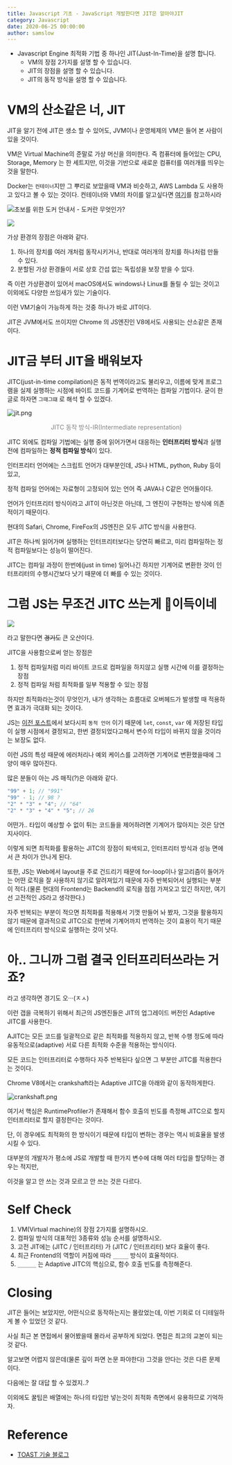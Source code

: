 ```yaml
---
title: Javascript 기초 - JavaScript 개발한다면 JIT은 알아야JIT
category: Javascript
date: 2020-06-25 00:00:00
author: samslow
---
```


- Javascript Engine 최적화 기법 중 하나인 JIT(Just-In-Time)을 설명 합니다.
  - VM의 장점 2가지를 설명 할 수 있습니다.
  - JIT의 장점을 설명 할 수 있습니다.
  - JIT의 동작 방식을 설명 할 수 있습니다.

# VM의 산소같은 너, JIT

JIT을 알기 전에 JIT은 생소 할 수 있어도, JVM이나 운영체제의 VM은 들어 본 사람이 있을 것이다.

VM은 Virtual Machine의 준말로 가상 머신을 의미한다. 즉 컴퓨터에 들어있는 CPU, Storage, Memory 는 한 세트지만, 이것을 기반으로 새로운 컴퓨터를 여러개를 띄우는 것을 말한다.

Docker는 `컨테이너`지만 그 뿌리로 보았을때 VM과 비슷하고, AWS Lambda 도 사용하고 있다고 볼 수 있는 것이다. 컨테이너와 VM의 차이를 알고싶다면 [여기](<[https://food4ithought.com/2019/10/26/%EA%B0%80%EC%83%81%EB%A8%B8%EC%8B%A0virtual-machine-vs-%EC%BB%A8%ED%85%8C%EC%9D%B4%EB%84%88container/](https://food4ithought.com/2019/10/26/가상머신virtual-machine-vs-컨테이너container/)>)를 참고하시라

![초보를 위한 도커 안내서 - 도커란 무엇인가?](https://subicura.com/assets/article_images/2017-01-19-docker-guide-for-beginners-1/docker-logo.png)

![](https://www.dropbox.com/s/yfib3t6jipe8rvt/%EC%8A%A4%ED%81%AC%EB%A6%B0%EC%83%B7%202020-07-06%2014.45.38.png?dl=1)

가상 환경의 장점은 아래와 같다.

1. 하나의 장치를 여러 개처럼 동작시키거나, 반대로 여러개의 장치를 하나처럼 만들 수 있다.
2. 분할된 가상 환경들이 서로 상호 간섭 없는 독립성을 보장 받을 수 있다.

즉 이런 가상환경이 있어서 macOS에서도 windows나 Linux를 돌릴 수 있는 것이고 이외에도 다양한 쓰임새가 있는 기술이다.

이런 VM기술이 가능하게 하는 것중 하나가 바로 JIT이다.

JIT은 JVM에서도 쓰이지만 Chrome 의 JS엔진인 V8에서도 사용되는 산소같은 존재이다.

# JIT금 부터 JIT을 배워보자

JITC(just-in-time compilation)은 동적 번역이라고도 불리우고, 이름에 맞게 프로그램을 실제 실행하는 시점에 바이트 코드를 기계어로 번역하는 컴파일 기법이다. 굳이 한글로 하자면 `그때그떄` 로 해석 할 수 있겠다.

![jit.png](https://image.toast.com/aaaadh/real/2016/techblog/jit%281%29.png)

<div align="center" style="color: gray">JITC 동작 방식-IR(Intermediate representation)</div>

JITC 외에도 컴파일 기법에는 실행 중에 읽어가면서 대응하는 **인터프리터 방식**과 실행 전에 컴파일하는 **정적 컴파일 방식**이 있다.

인터프리터 언어에는 스크립트 언어가 대부분인데, JS나 HTML, python, Ruby 등이 있고,

정적 컴파일 언어에는 자료형이 고정되어 있는 언어 즉 JAVA나 C같은 언어들이다.

언어가 인터프리터 방식이라고 JIT이 아닌것은 아닌데, 그 엔진이 구현하는 방식에 의존적이기 때문이다.

현대의 Safari, Chrome, FireFox의 JS엔진은 모두 JITC 방식을 사용한다.

JIT은 하나씩 읽어가며 실행하는 인터프리터보다는 당연히 빠르고, 미리 컴파일하는 정적 컴파일보다는 성능이 떨어진다.

JITC는 컴파일 과정이 한번에(just in time) 일어나긴 하지만 기계어로 변환한 것이 인터프리터의 수행시간보다 낫기 때문에 더 빠를 수 있는 것이다.

# 그럼 JS는 무조건 JITC 쓰는게 🐶이득이네

![](https://jjalbot.com/media/2018/12/Q0ntedUTY/zzal.gif)

라고 말한다면 ~~경기도~~ 큰 오산이다.

JITC을 사용함으로써 얻는 장점은

1. 정적 컴파일처럼 미리 바이트 코드로 컴파일을 하지않고 실행 시간에 이를 결정하는 장점
2. 정적 컴파일 처럼 최적화를 일부 적용할 수 있는 장점

하지만 최적화라는것이 무엇인가, 내가 생각하는 흐름대로 오버헤드가 발생할 때 적용하면 효과가 극대화 되는 것이다.

JS는 [이전 포스트](https://samslow.github.io/development/2020/06/09/Javascript_Basic_Prototype-Chaining/)에서 보다시피 `동적 언어` 이기 때문에 `let`, `const`, `var` 에 저장된 타입이 실행 시점에서 결정되고, 한번 결정되었다고해서 변수의 타입이 바뀌지 않을 것이라는 보장도 없다.

이런 JS의 특성 때문에 에러처리나 예외 케이스를 고려하면 기계어로 변환했을때에 그 양이 매우 많아진다.

많은 분들이 아는 JS 매직(?)은 아래와 같다.

```js
"99" + 1; // "991"
"99" - 1; // 98 ?
"2" * "3" + "4"; // "64"
"2" * "3" + "4" * "5"; // 26
```

어떤가.. 타입이 예상할 수 없이 튀는 코드들을 제어하려면 기계어가 많아지는 것은 당연지사이다.

이렇게 되면 최적화를 활용하는 JITC의 장점이 퇴색되고, 인터프리터 방식과 성능 면에서 큰 차이가 안나게 된다.

또한, JS는 Web에서 layout을 주로 건드리기 때문에 for-loop이나 알고리즘이 들어가는 어떤 로직을 잘 사용하지 않기로 알려져있기 때문에 자주 반복되어서 실행되는 부분이 적다.(물론 현대의 Frontend는 Backend의 로직을 점점 가져오고 있긴 하지만, 여기선 고전적인 JS라고 생각한다.)

자주 반복되는 부분이 적으면 최적화를 적용해서 기껏 만들어 놔 봤자, 그것을 활용하지 않기 때문에 결과적으로 JITC으로 한번에 기계어까지 번역하는 것이 효용이 적기 때문에 인터프리터 방식으로 실행하는 것이 낫다.

# 아.. 그니까 그럼 결국 인터프리터쓰라는 거죠?

라고 생각하면 경기도 오···(ㅈㅅ)

이런 갭을 극복하기 위해서 최근의 JS엔진들은 JIT의 업그레이드 버전인 Adaptive JITC를 사용한다.

AJITC는 모든 코드를 일괄적으로 같은 최적화를 적용하지 않고, 반복 수행 정도에 따라 유동적으로(adaptive) 서로 다른 최적화 수준을 적용하는 방식이다.

모든 코드는 인터프리터로 수행하다 자주 반복된다 싶으면 그 부분만 JITC를 적용한다는 것이다.

Chrome V8에서는 crankshaft라는 Adaptive JITC을 아래와 같이 동작하게한다.

![crankshaft.png](https://image.toast.com/aaaadh/real/2016/techblog/crankshaft.png)

여기서 핵심은 RuntimeProfiler가 존재해서 함수 호출의 빈도를 측정해 JITC으로 할지 인터프리터로 할지 결정한다는 것이다.

단, 이 경우에도 최적화의 한 방식이기 때문에 타입이 변하는 경우는 역시 비효율을 발생 시킬 수 있다.

대부분의 개발자가 평소에 JS로 개발할 때 한가지 변수에 대해 여러 타입을 할당하는 경우는 적지만,

이것을 알고 안 쓰는 것과 모르고 안 쓰는 것은 다르다.

# Self Check

1. VM(Virtual machine)의 장점 2가지를 설명하시오.
2. 컴파일 방식의 대표적인 3종류와 성능 순서를 설명하시오.
3. 고전 JIT에는 (JITC / 인터프리터) 가 (JITC / 인터프리터) 보다 효율이 좋다.
4. 최근 Frontend의 역할이 커짐에 따라 `_____` 방식이 효율적이다.
5. `______` 는 Adaptive JITC의 핵심으로, 함수 호출 빈도를 측정해준다.

# Closing

JIT은 들어는 보았지만, 어떤식으로 동작하는지는 몰랐었는데, 이번 기회로 더 디테일하게 볼 수 있었던 것 같다.

사실 최근 본 면접에서 물어봤을때 몰라서 공부하게 되었다. 면접은 최고의 교본이 되는 것 같다.

알고보면 어렵지 않은데(물론 깊이 파면 논문 파야한다) 그것을 안다는 것은 다른 문제이다.

다음에는 잘 대답 할 수 있겠지..?

이외에도 꿀팁은 배열에는 하나의 타입만 넣는것이 최적화 측면에서 유용하므로 기억하자.

# Reference

- [TOAST 기술 블로그](https://meetup.toast.com/posts/77)
